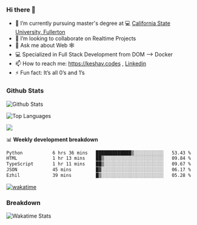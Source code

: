 ### Hi there 👋

- 🔭 I’m currently pursuing master's degree at 💻 [California State University, Fullerton](http://www.fullerton.edu/) 
- 👯 I’m looking to collaborate on Realtime Projects
- 💬 Ask me about Web 🕸
- 💻 Specialized in Full Stack Development from DOM --> Docker
- 📫 How to reach me: https://keshav.codes , [Linkedin](https://www.linkedin.com/in/keshavlingala/)
- ⚡ Fun fact: It’s all 0’s and 1’s

### Github Stats
![Github Stats](https://github-readme-stats.vercel.app/api?username=keshavlingala&count_private=true&show_icons=true&theme=radical)

![Top Languages](https://github-readme-stats.vercel.app/api/top-langs/?username=keshavlingala&show_icons=true&theme=radical)

![](https://komarev.com/ghpvc/?username=keshavlingala)

📊 **Weekly development breakdown**

<!--START_SECTION:waka-->

```txt
Python           6 hrs 36 mins   █████████████▒░░░░░░░░░░░   53.43 %
HTML             1 hr 13 mins    ██▒░░░░░░░░░░░░░░░░░░░░░░   09.84 %
TypeScript       1 hr 11 mins    ██▒░░░░░░░░░░░░░░░░░░░░░░   09.67 %
JSON             45 mins         █▓░░░░░░░░░░░░░░░░░░░░░░░   06.17 %
Ezhil            39 mins         █▒░░░░░░░░░░░░░░░░░░░░░░░   05.28 %
```

<!--END_SECTION:waka-->


[![wakatime](https://wakatime.com/badge/user/62bfdbc7-082c-40a7-b4bd-f9280d51aeed.svg)](https://wakatime.com/@62bfdbc7-082c-40a7-b4bd-f9280d51aeed)


### Breakdown

![Wakatime Stats](https://github-readme-stats.vercel.app/api/wakatime?username=keshavlingala)